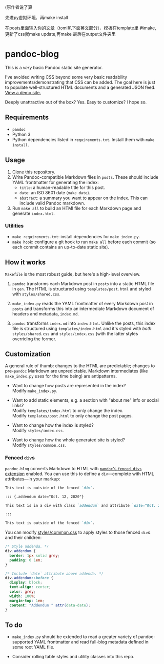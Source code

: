 (原作者说了算

先进py虚拟环境，再make install

在posts里面输入你的文章（toml见下面英文部分），模板在template里
再make,更新了css就make update,再make 最后在output文件夹里

# pandoc-blog

This is a *very* basic Pandoc static site generator.

I've avoided writing CSS beyond some very basic readability improvements/demonstrating that CSS can be added. The goal here is just to populate well-structured HTML documents and a generated JSON feed. [View a demo site.](http://lukasschwab.me/pandoc-blog/index.html)

Deeply unattractive out of the box? Yes. Easy to customize? I hope so.

## Requirements

+ `pandoc`
+ Python 3
+ Python dependencies listed in `requirements.txt`. Install them with `make install`.

## Usage

1. Clone this repository.
2. Write Pandoc-compatible Markdown files in `posts`. These should include YAML frontmatter for generating the index:
    + `title`: a human-readable title for this post.
    + `date`: an ISO 8601 date (`make date`).
    + `abstract`: a summary you want to appear on the index. This can include valid Pandoc markdown.
3. Run `make all` to build an HTMl file for each Markdown page and generate `index.html`.

### Utilities

+ `make requirements.txt`: install dependencies for `make_index.py`.
+ `make hook`: configure a git hook to run `make all` before each commit (so each commit contains an up-to-date static site).

## How it works

`Makefile` is the most robust guide, but here's a high-level overview.

1. `pandoc` transforms each Markdown post in `posts` into a static HTML file in `gen`. The HTML is structured using `templates/post.html` and styled with `styles/shared.css`.

2. `make_index.py` reads the YAML frontmatter of every Markdown post in `posts` and transforms this into an intermediate Markdown document of headers and metadata, `index.md`.

3. `pandoc` transforms `index.md` into `index.html`. Unlike the posts, this index file is structured using `templates/index.html` and it's styled with *both* `styles/shared.css` and `styles/index.css` (with the latter styles overriding the former.

## Customization

A general rule of thumb: changes to the HTML are predictable; changes to pre-`pandoc` Markdown are unpredictable. Markdown intermediates (like `make_index.py` uses for the time being) are antipatterns.

+ Want to change how posts are represented in the index?<br>Modify `make_index.py`.

+ Want to add static elements, e.g. a section with "about me" info or social links?<br>Modify `templates/index.html` to only change the index.<br>Modify `templates/post.html` to only change the post pages.

+ Want to change how the index is styled?<br>Modify `styles/index.css`.

+ Want to change how the whole generated site is styled?<br>Modify `styles/common.css`.

### Fenced `div`s

`pandoc-blog` converts Markdown to HTML with [`pandoc`'s `fenced_divs` extension](https://pandoc.org/MANUAL.html#extension-fenced_divs) enabled. You can use this to define a `div`––complete with HTML attributes––in your markup:

```markdown
This text is outside of the fenced `div`.

::: {.addendum date="Oct. 12, 2020"}

This text is in a div with class `addendum` and attribute `date="Oct. 12, 2020"`.

:::

This text is outside of the fenced `div`.
```

You can modify [styles/common.css](styles/common.css) to apply styles to those fenced `div`s and their children:

```css
/* Style addenda. */
div.addendum {
  border: 1px solid grey;
  padding: 0 1em;
}

/* Include `date` attribute above addenda. */
div.addendum::before {
  display: block;
  text-align: center;
  color: grey;
  width: 100%;
  margin-top: 1em;
  content: "Addendum " attr(data-date);
}
```

## To do

+ `make_index.py` should be extended to read a greater variety of pandoc-supported YAML frontmatter and read full-blog metadata defined in some root YAML file.

+ Consider rolling table styles and utility classes into this repo.
